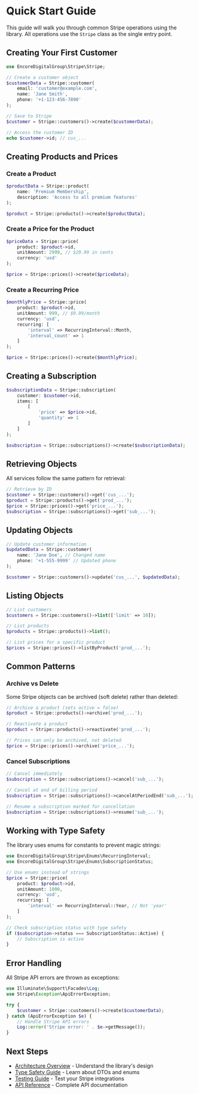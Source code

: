 # Quick Start Guide

This guide will walk you through common Stripe operations using the library. All operations use the `Stripe` class as the single entry point.

## Creating Your First Customer

```php
use EncoreDigitalGroup\Stripe\Stripe;

// Create a customer object
$customerData = Stripe::customer(
    email: 'customer@example.com',
    name: 'Jane Smith',
    phone: '+1-123-456-7890'
);

// Save to Stripe
$customer = Stripe::customers()->create($customerData);

// Access the customer ID
echo $customer->id; // cus_...
```

## Creating Products and Prices

### Create a Product

```php
$productData = Stripe::product(
    name: 'Premium Membership',
    description: 'Access to all premium features'
);

$product = Stripe::products()->create($productData);
```

### Create a Price for the Product

```php
$priceData = Stripe::price(
    product: $product->id,
    unitAmount: 2999, // $29.99 in cents
    currency: 'usd'
);

$price = Stripe::prices()->create($priceData);
```

### Create a Recurring Price

```php
$monthlyPrice = Stripe::price(
    product: $product->id,
    unitAmount: 999, // $9.99/month
    currency: 'usd',
    recurring: [
        'interval' => RecurringInterval::Month,
        'interval_count' => 1
    ]
);

$price = Stripe::prices()->create($monthlyPrice);
```

## Creating a Subscription

```php
$subscriptionData = Stripe::subscription(
    customer: $customer->id,
    items: [
        [
            'price' => $price->id,
            'quantity' => 1
        ]
    ]
);

$subscription = Stripe::subscriptions()->create($subscriptionData);
```

## Retrieving Objects

All services follow the same pattern for retrieval:

```php
// Retrieve by ID
$customer = Stripe::customers()->get('cus_...');
$product = Stripe::products()->get('prod_...');
$price = Stripe::prices()->get('price_...');
$subscription = Stripe::subscriptions()->get('sub_...');
```

## Updating Objects

```php
// Update customer information
$updatedData = Stripe::customer(
    name: 'Jane Doe', // Changed name
    phone: '+1-555-9999' // Updated phone
);

$customer = Stripe::customers()->update('cus_...', $updatedData);
```

## Listing Objects

```php
// List customers
$customers = Stripe::customers()->list(['limit' => 10]);

// List products
$products = Stripe::products()->list();

// List prices for a specific product
$prices = Stripe::prices()->listByProduct('prod_...');
```

## Common Patterns

### Archive vs Delete

Some Stripe objects can be archived (soft delete) rather than deleted:

```php
// Archive a product (sets active = false)
$product = Stripe::products()->archive('prod_...');

// Reactivate a product
$product = Stripe::products()->reactivate('prod_...');

// Prices can only be archived, not deleted
$price = Stripe::prices()->archive('price_...');
```

### Cancel Subscriptions

```php
// Cancel immediately
$subscription = Stripe::subscriptions()->cancel('sub_...');

// Cancel at end of billing period
$subscription = Stripe::subscriptions()->cancelAtPeriodEnd('sub_...');

// Resume a subscription marked for cancellation
$subscription = Stripe::subscriptions()->resume('sub_...');
```

## Working with Type Safety

The library uses enums for constants to prevent magic strings:

```php
use EncoreDigitalGroup\Stripe\Enums\RecurringInterval;
use EncoreDigitalGroup\Stripe\Enums\SubscriptionStatus;

// Use enums instead of strings
$price = Stripe::price(
    product: $product->id,
    unitAmount: 1000,
    currency: 'usd',
    recurring: [
        'interval' => RecurringInterval::Year, // Not 'year'
    ]
);

// Check subscription status with type safety
if ($subscription->status === SubscriptionStatus::Active) {
    // Subscription is active
}
```

## Error Handling

All Stripe API errors are thrown as exceptions:

```php
use Illuminate\Support\Facades\Log;
use Stripe\Exception\ApiErrorException;

try {
    $customer = Stripe::customers()->create($customerData);
} catch (ApiErrorException $e) {
    // Handle Stripe API errors
    Log::error('Stripe error: ' . $e->getMessage());
}
```

## Next Steps

- [Architecture Overview](architecture.md) - Understand the library's design
- [Type Safety Guide](type-safety.md) - Learn about DTOs and enums
- [Testing Guide](testing.md) - Test your Stripe integrations
- [API Reference](api/stripe-facade.md) - Complete API documentation
